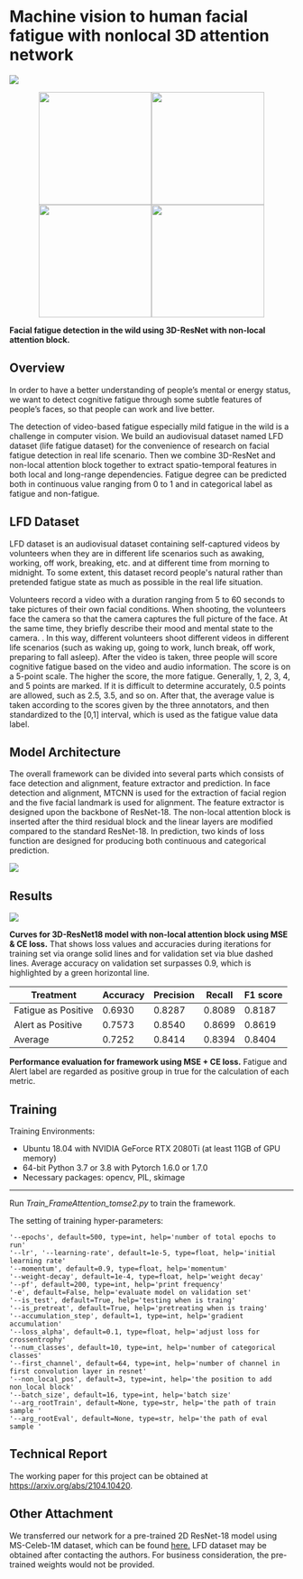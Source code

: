 # Machine vision to human facial fatigue with nonlocal 3D attention network

![](https://github.com/zeyuchen-kevin/paper-images/raw/main/cam.jpg)

<center class="half">    
    <img src="https://github.com/zeyuchen-kevin/paper-images/raw/main/1.gif" width="200"/><img src="https://github.com/zeyuchen-kevin/paper-images/raw/main/2.gif" width="200"/><img src="https://github.com/zeyuchen-kevin/paper-images/raw/main/3.gif" width="200"/><img src="https://github.com/zeyuchen-kevin/paper-images/raw/main/4.gif" width="200"/>
</center>

**Facial fatigue detection in the wild using 3D-ResNet with non-local attention block.**

## Overview

In order to have a better understanding of people’s mental or energy status, we want to detect cognitive fatigue through some subtle features of people’s faces, so that people can work and live better.

The detection of  video-based fatigue especially mild fatigue in the wild is a challenge in computer vision. We build an audiovisual dataset named LFD dataset (life fatigue dataset) for the convenience of research on facial fatigue detection in real life scenario. Then we combine 3D-ResNet and non-local attention block together to extract spatio-temporal features in both local and long-range dependencies. Fatigue degree can be predicted both in continuous value ranging from 0 to 1 and in categorical label as fatigue and non-fatigue. 

## LFD Dataset

LFD dataset is an audiovisual dataset containing self-captured videos by volunteers when they are in different life scenarios such as awaking, working, off work, breaking, etc. and at different time from morning to midnight.  To some extent, this dataset record people's natural rather than pretended fatigue state as much as possible in the real life situation.

Volunteers record a video with a duration ranging from 5 to 60 seconds to take pictures of their own facial conditions. When shooting, the volunteers face the camera so that the camera captures the full picture of the face. At the same time, they briefly describe their mood and mental state to the camera. . In this way, different volunteers shoot different videos in different life scenarios (such as waking up, going to work, lunch break, off work, preparing to fall asleep). After the video is taken, three people will score cognitive fatigue based on the video and audio information. The score is on a 5-point scale. The higher the score, the more fatigue. Generally, 1, 2, 3, 4, and 5 points are marked. If it is difficult to determine accurately, 0.5 points are allowed, such as 2.5, 3.5, and so on. After that, the average value is taken according to the scores given by the three annotators, and then standardized to the [0,1] interval, which is used as the fatigue value data label.

## Model Architecture

The overall framework can be divided into several parts which consists of face detection and alignment, feature extractor and prediction. In face detection and alignment, MTCNN is used for the extraction of facial region and the five facial landmark is used for alignment. The feature extractor is designed upon the backbone of ResNet-18. The non-local attention block is inserted after the third residual block and the linear layers are modified compared to the standard ResNet-18.  In prediction, two kinds of loss function are designed for producing both continuous and categorical prediction.

![](https://github.com/zeyuchen-kevin/paper-images/raw/main/model_structure.png)

## Results

![](https://github.com/zeyuchen-kevin/paper-images/raw/main/bi_analysis.jpg)

**Curves for 3D-ResNet18 model with non-local attention block using MSE & CE loss.** That shows loss values and accuracies during iterations for training set via orange solid lines and for validation set via blue dashed lines. Average accuracy on validation set surpasses 0.9, which is highlighted by a green horizontal line. 

| Treatment           | Accuracy | Precision | Recall | F1 score |
| ------------------- | -------- | --------- | ------ | -------- |
| Fatigue as Positive | 0.6930   | 0.8287    | 0.8089 | 0.8187   |
| Alert as Positive   | 0.7573   | 0.8540    | 0.8699 | 0.8619   |
| Average             | 0.7252   | 0.8414    | 0.8394 | 0.8404   |

**Performance evaluation for framework using MSE + CE loss.** Fatigue and Alert label are regarded as positive group in true for the calculation of each metric. 

## Training

Training Environments:

*  Ubuntu 18.04 with NVIDIA GeForce RTX 2080Ti (at least 11GB of GPU memory)
* 64-bit Python 3.7 or 3.8 with Pytorch 1.6.0 or 1.7.0
* Necessary packages: opencv, PIL, skimage

---

Run *Train_FrameAttention_tomse2.py* to train the framework.

The setting of training hyper-parameters:

```
'--epochs', default=500, type=int, help='number of total epochs to run'
'--lr', '--learning-rate', default=1e-5, type=float, help='initial learning rate'
'--momentum', default=0.9, type=float, help='momentum'
'--weight-decay', default=1e-4, type=float, help='weight decay'
'--pf', default=200, type=int, help='print frequency'
'-e', default=False, help='evaluate model on validation set'
'--is_test', default=True, help='testing when is traing'
'--is_pretreat', default=True, help='pretreating when is traing'
'--accumulation_step', default=1, type=int, help='gradient accumulation'
'--loss_alpha', default=0.1, type=float, help='adjust loss for crossentrophy'
'--num_classes', default=10, type=int, help='number of categorical classes'
'--first_channel', default=64, type=int, help='number of channel in first convolution layer in resnet'
'--non_local_pos', default=3, type=int, help='the position to add non_local block'
'--batch_size', default=16, type=int, help='batch size'
'--arg_rootTrain', default=None, type=str, help='the path of train sample '
'--arg_rootEval', default=None, type=str, help='the path of eval sample '
```
## Technical Report
The working paper for this project can be obtained at https://arxiv.org/abs/2104.10420.

## Other Attachment

We transferred our network for a pre-trained 2D ResNet-18 model using MS-Celeb-1M dataset, which can be found [here.](https://github.com/kaiwang960112/Challenge-condition-FER-dataset) LFD dataset may be obtained after contacting the authors. For business consideration, the pre-trained weights would not be provided.



